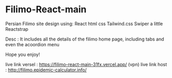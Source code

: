 # Filimo-React-main
Persian Filimo site design using:
React
html
css
Tailwind.css
Swiper
a little Reactstrap


Desc : It includes all the details of the filimo home page, including tabs and even the acoordion menu

Hope you enjoy!

live link versel : https://filimo-react-main-31fx.vercel.app/  (vpn)
live link host : http://filimo.epidemic-calculator.info/
